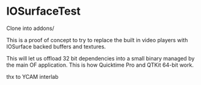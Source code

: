 # IOSurfaceTest

Clone into addons/

This is a proof of concept to try to replace the built in video players with IOSurface backed buffers and textures.

This will let us offload 32 bit dependencies into a small binary managed by the main OF application. This is how Quicktime Pro and QTKit 64-bit work.

thx to YCAM interlab